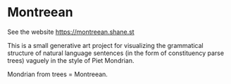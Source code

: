 # Montreean

See the website https://montreean.shane.st

This is a small generative art project for visualizing the grammatical structure of natural language sentences (in the form of constituency parse trees) vaguely in the style of Piet Mondrian.

Mondrian from trees = Montreean.